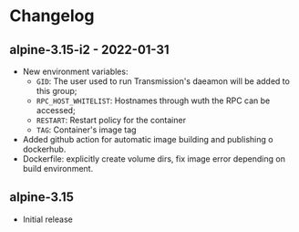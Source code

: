 # Changelog

## alpine-3.15-i2  -  2022-01-31

* New environment variables:
  * `GID`: The user used to run Transmission's daeamon will be added to this group;
  * `RPC_HOST_WHITELIST`: Hostnames through wuth the RPC can be accessed;
  * `RESTART`: Restart policy for the container
  * `TAG`: Container's image tag
* Added github action for automatic image building and publishing o dockerhub.
* Dockerfile: explicitly create volume dirs, fix image error depending on build environment.

## alpine-3.15

* Initial release
